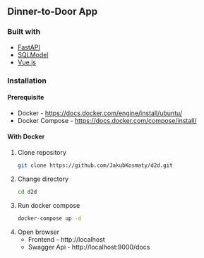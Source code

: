## Dinner-to-Door App

### Built with

* [FastAPI](https://fastapi.tiangolo.com/)
* [SQLModel](https://sqlmodel.tiangolo.com/tutorial/delete/)
* [Vue.js](https://v3.vuejs.org/)


### Installation

#### Prerequisite
* Docker - https://docs.docker.com/engine/install/ubuntu/
* Docker Compose - https://docs.docker.com/compose/install/

#### With Docker
1. Clone repository 
    ```sh
    git clone https://github.com/JakubKosmaty/d2d.git
    ```
2. Change directory 
    ```sh
    cd d2d
    ```
3. Run docker compose
    ```bash
    docker-compose up -d
    ```
4. Open browser
	- Frontend - http://localhost
	- Swagger Api - http://localhost:9000/docs  